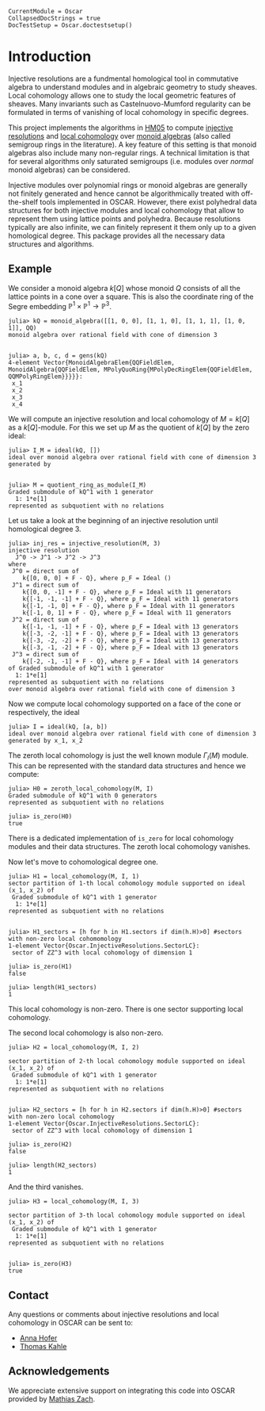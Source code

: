 ```@meta
CurrentModule = Oscar
CollapsedDocStrings = true
DocTestSetup = Oscar.doctestsetup()
```

# Introduction

Injective resolutions are a fundmental homological tool in commutative algebra to understand modules
and in algebraic geometry to study sheaves.  Local cohomology allows one to
study the local geometric features of sheaves.  Many invariants such as
Castelnuovo-Mumford regularity can be formulated in terms of vanishing of local
cohomology in specific degrees.

This project implements the algorithms in [HM05](@cite) to compute 
[injective resolutions](./injective_resolutions.md) and 
[local cohomology](./local_cohomology.md) over 
[monoid algebras](./monoid_algebras.md) (also called semigroup
rings in the literature).  A key feature of this setting is that monoid algebras 
also include many non-regular rings.  A technical limitation is that for several
algorithms only saturated semigroups (i.e. modules over *normal* monoid
algebras) can be considered.

Injective modules over polynomial rings or monoid algebras are generally not
finitely generated and hence cannot be algorithmically treated with off-the-shelf
tools implemented in OSCAR.  However, there exist polyhedral data structures for
both injective modules and local cohomology that allow to represent them using
lattice points and polyhedra.  Because resolutions typically are also infinite,
we can finitely represent it them only up to a given homological degree.
This package provides all the necessary data structures and algorithms.

## Example

We consider a monoid algebra $k[Q]$ whose monoid $Q$ consists of all the lattice
points in a cone over a square.  This is also the coordinate ring of the 
Segre embedding $\mathbb{P}^1\times \mathbb{P}^1 \to \mathbb{P}^3$.

```jldoctest
julia> kQ = monoid_algebra([[1, 0, 0], [1, 1, 0], [1, 1, 1], [1, 0, 1]], QQ)
monoid algebra over rational field with cone of dimension 3


julia> a, b, c, d = gens(kQ)
4-element Vector{MonoidAlgebraElem{QQFieldElem, MonoidAlgebra{QQFieldElem, MPolyQuoRing{MPolyDecRingElem{QQFieldElem, QQMPolyRingElem}}}}}:
 x_1
 x_2
 x_3
 x_4
```

We will compute an injective resolution and local cohomology 
of $M = k[Q]$ as a $k[Q]$-module.  For this we set up $M$
as the quotient of $k[Q]$ by the zero ideal:
```jldoctest
julia> I_M = ideal(kQ, [])
ideal over monoid algebra over rational field with cone of dimension 3 generated by 


julia> M = quotient_ring_as_module(I_M)
Graded submodule of kQ^1 with 1 generator
  1: 1*e[1]
represented as subquotient with no relations
```

Let us take a look at the beginning of an injective resolution until homological
degree 3.
```jldoctest
julia> inj_res = injective_resolution(M, 3)
injective resolution 
  J^0 -> J^1 -> J^2 -> J^3
where 
 J^0 = direct sum of
    k{[0, 0, 0] + F - Q}, where p_F = Ideal ()
 J^1 = direct sum of
    k{[0, 0, -1] + F - Q}, where p_F = Ideal with 11 generators
    k{[-1, -1, -1] + F - Q}, where p_F = Ideal with 11 generators
    k{[-1, -1, 0] + F - Q}, where p_F = Ideal with 11 generators
    k{[-1, 0, 1] + F - Q}, where p_F = Ideal with 11 generators
 J^2 = direct sum of
    k{[-1, -1, -1] + F - Q}, where p_F = Ideal with 13 generators
    k{[-3, -2, -1] + F - Q}, where p_F = Ideal with 13 generators
    k{[-3, -2, -2] + F - Q}, where p_F = Ideal with 13 generators
    k{[-3, -1, -2] + F - Q}, where p_F = Ideal with 13 generators
 J^3 = direct sum of
    k{[-2, -1, -1] + F - Q}, where p_F = Ideal with 14 generators
of Graded submodule of kQ^1 with 1 generator
  1: 1*e[1]
represented as subquotient with no relations
over monoid algebra over rational field with cone of dimension 3
```

Now we compute local cohomology supported on a face of the cone or respectively,
the ideal 
```jldoctest
julia> I = ideal(kQ, [a, b])
ideal over monoid algebra over rational field with cone of dimension 3 generated by x_1, x_2
```

The zeroth local cohomology is just the well known module $\Gamma_I (M)$ module.
This can be represented with the standard data structures and hence we compute:

```jldoctest
julia> H0 = zeroth_local_cohomology(M, I)
Graded submodule of kQ^1 with 0 generators
represented as subquotient with no relations

julia> is_zero(H0)
true
```
There is a dedicated implementation of `is_zero` for local cohomology modules
and their data structures.  The zeroth local cohomology vanishes.

Now let's move to cohomological degree one.
```jldoctest
julia> H1 = local_cohomology(M, I, 1)
sector partition of 1-th local cohomology module supported on ideal (x_1, x_2) of 
 Graded submodule of kQ^1 with 1 generator
  1: 1*e[1]
represented as subquotient with no relations


julia> H1_sectors = [h for h in H1.sectors if dim(h.H)>0] #sectors with non-zero local cohomomology
1-element Vector{Oscar.InjectiveResolutions.SectorLC}:
 sector of ZZ^3 with local cohomology of dimension 1

julia> is_zero(H1)
false

julia> length(H1_sectors)
1
```
This local cohomology is non-zero.  There is one sector supporting local
cohomology.

The second local cohomology is also non-zero.
```jldoctest
julia> H2 = local_cohomology(M, I, 2)

sector partition of 2-th local cohomology module supported on ideal (x_1, x_2) of 
 Graded submodule of kQ^1 with 1 generator
  1: 1*e[1]
represented as subquotient with no relations


julia> H2_sectors = [h for h in H2.sectors if dim(h.H)>0] #sectors with non-zero local cohomology
1-element Vector{Oscar.InjectiveResolutions.SectorLC}:
 sector of ZZ^3 with local cohomology of dimension 1

julia> is_zero(H2)
false

julia> length(H2_sectors)
1

```

And the third vanishes.
```jldoctest
julia> H3 = local_cohomology(M, I, 3)

sector partition of 3-th local cohomology module supported on ideal (x_1, x_2) of 
 Graded submodule of kQ^1 with 1 generator
  1: 1*e[1]
represented as subquotient with no relations


julia> is_zero(H3)
true
```

## Contact

Any questions or comments about injective resolutions and local cohomology in
OSCAR can be sent to:

- [Anna Hofer](https://annahofer00.github.io)
- [Thomas Kahle](https://www.thomas-kahle.de)

## Acknowledgements

We appreciate extensive support on integrating this code into OSCAR provided by
[Mathias Zach](https://hechtiderlachs.github.io/).

